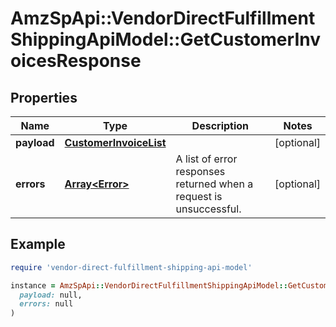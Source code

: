 # AmzSpApi::VendorDirectFulfillmentShippingApiModel::GetCustomerInvoicesResponse

## Properties

| Name | Type | Description | Notes |
| ---- | ---- | ----------- | ----- |
| **payload** | [**CustomerInvoiceList**](CustomerInvoiceList.md) |  | [optional] |
| **errors** | [**Array&lt;Error&gt;**](Error.md) | A list of error responses returned when a request is unsuccessful. | [optional] |

## Example

```ruby
require 'vendor-direct-fulfillment-shipping-api-model'

instance = AmzSpApi::VendorDirectFulfillmentShippingApiModel::GetCustomerInvoicesResponse.new(
  payload: null,
  errors: null
)
```

